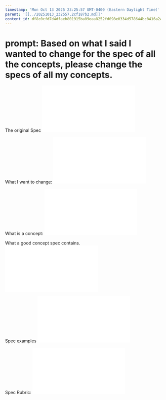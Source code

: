 ```yaml
---
timestamp: 'Mon Oct 13 2025 23:25:57 GMT-0400 (Eastern Daylight Time)'
parent: '[[../20251013_232557.2cf187b2.md]]'
content_id: df8c0cfd7d4dfaeb801915ba09eaa8252fd098e0334d578644bc8416a2425ba4
---
```


# prompt: Based on what I said I wanted to change for the spec of all the concepts, please change the specs of all my concepts.

The original Spec
![@spec](/Users/muktharamesh/Documents/6104/scriblit_backend/design/scriblinkSpec.md)

What I want to change:
![@specChanges](/Users/muktharamesh/Documents/6104/scriblit_backend/design/specChanges.md)

What is a concept:
![@sconceptOverview](/Users/muktharamesh/Documents/6104/scriblit_backend/design/background/concept-design-overview.md)

What a good concept spec contains.
![@generatingConcepts](/Users/muktharamesh/Documents/6104/scriblit_backend/design/background/concept-specifications.md)

Spec examples
![@examples](/Users/muktharamesh/Documents/6104/scriblit_backend/design/background/detailed/concept-state.md)

Spec Rubric:
![@rubric](/Users/muktharamesh/Documents/6104/scriblit_backend/design/background/detailed/concept-rubric.md)

